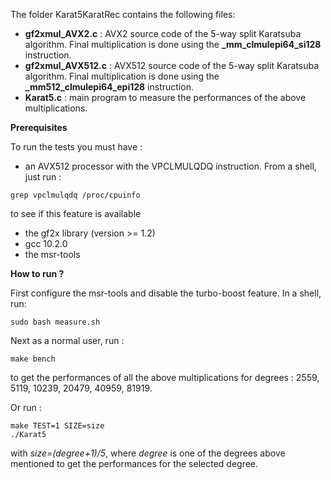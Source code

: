 The folder Karat5KaratRec contains the following files:

* **gf2xmul_AVX2.c** : AVX2 source code of the 5-way split Karatsuba algorithm. Final multiplication is done using 
the **_mm_clmulepi64_si128**  instruction.
* **gf2xmul_AVX512.c** : AVX512 source code of the 5-way split Karatsuba algorithm. Final multiplication is done using the **_mm512_clmulepi64_epi128** instruction.
* **Karat5.c** : main program to measure the performances of the above multiplications.

**Prerequisites**

To run the tests you must have :
* an AVX512 processor with the VPCLMULQDQ instruction. From a shell, just run :
```console
grep vpclmulqdq /proc/cpuinfo
``` 
to see if this feature is available
* the gf2x library (version >= 1.2) 
* gcc 10.2.0
* the msr-tools

**How to run ?**

First configure the msr-tools and disable the turbo-boost feature. In a shell, run:
```console
sudo bash measure.sh
```

Next as a normal user, run :

```console
make bench
```

to get the performances of all the above multiplications for degrees : 2559, 5119, 10239, 20479, 40959, 81919.

Or run :

```console
make TEST=1 SIZE=size
./Karat5
```
with *size=(degree+1)/5*, where *degree* is one of the degrees above mentioned to get the performances for the selected degree.
 
